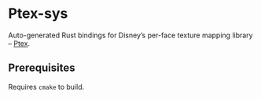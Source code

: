 # Ptex-sys

Auto-generated Rust bindings for Disney’s per-face texture mapping library – [Ptex](https://ptex.us/).

## Prerequisites

Requires `cmake` to build.
